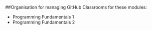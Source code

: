 ##Organisation for managing GitHub Classrooms for these modules:

- Programming Fundamentals 1
- Programming Fundamentals 2

